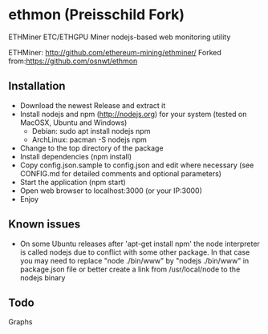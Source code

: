 # ethmon (Preisschild Fork)
ETHMiner ETC/ETHGPU Miner nodejs-based web monitoring utility


ETHMiner:   http://github.com/ethereum-mining/ethminer/
Forked from:https://github.com/osnwt/ethmon

## Installation
* Download the newest Release and extract it
* Install nodejs and npm (http://nodejs.org) for your system (tested on MacOSX, Ubuntu and Windows)
  - Debian: sudo apt install nodejs npm
  - ArchLinux: pacman -S nodejs npm
* Change to the top directory of the package
* Install dependencies (npm install)
* Copy config.json.sample to config.json and edit where necessary (see CONFIG.md for detailed comments and optional parameters)
* Start the application (npm start)
* Open web browser to localhost:3000 (or your IP:3000)
* Enjoy

## Known issues
* On some Ubuntu releases after 'apt-get install npm' the node interpreter is called nodejs due to conflict with some other package. In that case you may need to replace "node ./bin/www" by "nodejs ./bin/www" in package.json file or better create a link from /usr/local/node to the nodejs binary 


## Todo
Graphs
